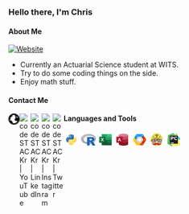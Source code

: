 ### Hello there, I'm Chris

#### About Me

[![Website](https://img.shields.io/website?label=chrisduplessis.com&style=flat&url=https%3A%2F%2Fchrisduplessis.com)](website)

- Currently an Actuarial Science student at WITS.
- Try to do some coding things on the side.
- Enjoy math stuff.

#### Contact Me

[<img align="left" alt="codeSTACKr.com" width="22px" src="https://raw.githubusercontent.com/iconic/open-iconic/master/svg/globe.svg" />][website]
[<img align="left" alt="codeSTACKr | YouTube" width="22px" src="https://cdn.jsdelivr.net/npm/simple-icons@v3/icons/facebook.svg" />][facebook]
[<img align="left" alt="codeSTACKr | LinkedIn" width="22px" src="https://cdn.jsdelivr.net/npm/simple-icons@v3/icons/linkedin.svg" />][linkedin]
[<img align="left" alt="codeSTACKr | Instagram" width="22px" src="https://cdn.jsdelivr.net/npm/simple-icons@v3/icons/instagram.svg" />][instagram]
[<img align="left" alt="codeSTACKr | Twitter" width="22px" src="https://cdn.jsdelivr.net/npm/simple-icons@v3/icons/stackoverflow.svg" />][stackoverflow]

#### Languages and Tools
<img height="30" width="30" src="assets/python.png">
<img height="30" width="30" src="assets/r.png">
<img height="30" width="30" src="assets/excel.png">
<img height="30" width="30" src="assets/access.png">
<img height="30" width="30" src="assets/gcp.png">
<img height="30" width="30" src="assets/travisci.png">
<img height="30" width="30" src="assets/pycharm.png">






[website]: https://chrisduplessis.com
[facebook]: https://web.facebook.com/christopher.duplessis.3
[stackoverflow]: https://github.com/Maelstrom6
[linkedin]: https://stackoverflow.com/users/13663100/maelstrom
[instagram]: https://www.instagram.com/christopherdu_plessis/?hl=en

<!-- https://shields.io/category/license -->

